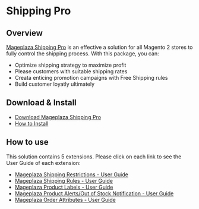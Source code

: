 # Shipping Pro

## Overview
[Mageplaza Shipping Pro](https://www.mageplaza.com/magento-2-shipping-pro/) is an effective a solution for all Magento 2 stores to fully control the shipping process. With this package, you can: 
- Optimize shipping strategy to maximize profit 
- Please customers with suitable shipping rates 
- Creata enticing promotion campaigns with Free Shipping rules
- Build customer loyatly ultimately 

## Download & Install
- [Download Mageplaza Shipping Pro](https://www.mageplaza.com/magento-2-shipping-pro/) 
- [How to Install](https://www.mageplaza.com/install-magento-2-extension/)

## How to use 
This solution contains 5 extensions. Please click on each link to see the User Guide of each extension:
  - [Mageplaza Shipping Restrictions - User Guide](https://docs.mageplaza.com/shipping-restriction/index.html)
  - [Mageplaza Shipping Rules - User Guide](https://docs.mageplaza.com/shipping-rules/index.html)
  - [Mageplaza Product Labels - User Guide](https://docs.mageplaza.com/product-labels/index.html)
  - [Mageplaza Product Alerts/Out of Stock Notification - User Guide](https://docs.mageplaza.com/product-alerts/index.html)
  - [Mageplaza Order Attributes - User Guide](https://docs.mageplaza.com/order-attributes/index.html)
